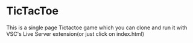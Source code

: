 # TicTacToe

This is a single page Tictactoe game which you can clone and run it with VSC's Live Server extension(or just click on index.html)